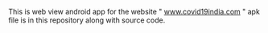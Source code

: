 This is web view android app for the website " www.covid19india.com "
apk file is in this repository along with source code.